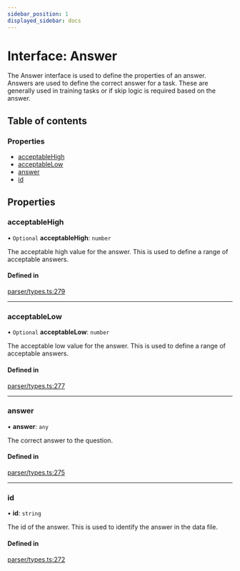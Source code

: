 ```yaml
---
sidebar_position: 1
displayed_sidebar: docs
---
```


# Interface: Answer

The Answer interface is used to define the properties of an answer. Answers are used to define the correct answer for a task. These are generally used in training tasks or if skip logic is required based on the answer.

## Table of contents

### Properties

- [acceptableHigh](Answer.md#acceptablehigh)
- [acceptableLow](Answer.md#acceptablelow)
- [answer](Answer.md#answer)
- [id](Answer.md#id)

## Properties

### acceptableHigh

• `Optional` **acceptableHigh**: `number`

The acceptable high value for the answer. This is used to define a range of acceptable answers.

#### Defined in

[parser/types.ts:279](https://github.com/revisit-studies/study/blob/cb2c5ee/src/parser/types.ts#L279)

___

### acceptableLow

• `Optional` **acceptableLow**: `number`

The acceptable low value for the answer. This is used to define a range of acceptable answers.

#### Defined in

[parser/types.ts:277](https://github.com/revisit-studies/study/blob/cb2c5ee/src/parser/types.ts#L277)

___

### answer

• **answer**: `any`

The correct answer to the question.

#### Defined in

[parser/types.ts:275](https://github.com/revisit-studies/study/blob/cb2c5ee/src/parser/types.ts#L275)

___

### id

• **id**: `string`

The id of the answer. This is used to identify the answer in the data file.

#### Defined in

[parser/types.ts:272](https://github.com/revisit-studies/study/blob/cb2c5ee/src/parser/types.ts#L272)
